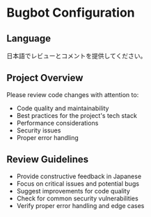 # Bugbot Configuration

## Language
日本語でレビューとコメントを提供してください。

## Project Overview
Please review code changes with attention to:
- Code quality and maintainability
- Best practices for the project's tech stack
- Performance considerations
- Security issues
- Proper error handling

## Review Guidelines
- Provide constructive feedback in Japanese
- Focus on critical issues and potential bugs
- Suggest improvements for code quality
- Check for common security vulnerabilities
- Verify proper error handling and edge cases
